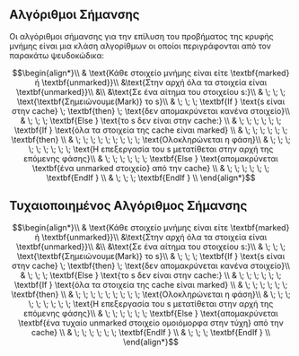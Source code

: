 
## Αλγόριθμοι Σήμανσης

Οι αλγόριθμοι σήμανσης για την επίλυση του προβήματος της κρυφής μνήμης είναι μια κλάση αλγορίθμων οι οποίοι περιγράφονται από τον παρακάτω ψευδοκώδικα:

$$\begin{align*}\\ 
& \text{Κάθε στοιχείο μνήμης είναι είτε \textbf{marked} ή \textbf{unmarked}}\\ 
&\text{Στην αρχή όλα τα στοιχεία είναι \textbf{unmarked}}\\ 
&\\
&\text{Σε ένα αίτημα του στοιχείου s:}\\
&  \; \; \; \text{\textbf{Σημειώνουμε(Mark)} το s}\\
&  \; \; \; \textbf{If } \text{s είναι στην cache} \; \textbf{then} \; \text{δεν απομακρύνεται κανένα στοιχείο}\\
&  \; \; \; \textbf{Else } \text{το s δεν είναι στην cache:} \\
&  \; \; \; \; \; \; \textbf{If } \text{όλα τα στοιχεία της cache είναι marked}  \\
&  \; \; \; \; \; \; \textbf{then} \\
&  \; \; \; \; \; \; \; \; \; \text{Ολοκληρώνεται η φάση}\\
&  \; \; \; \; \; \; \; \; \; \text{Η επεξεργασία του s μετατίθεται στην αρχή της επόμενης φάσης}\\
&  \; \; \; \; \; \; \textbf{Else } \text{απομακρύνεται \textbf{ένα unmarked στοιχείο} από την cache}  \\
&  \; \; \; \; \; \; \textbf{EndIf }  \\
&  \; \; \;  \textbf{EndIf }   \\
\end{align*}$$
## Τυχαιοποιημένος Αλγόριθμος Σήμανσης

$$\begin{align*}\\ 
& \text{Κάθε στοιχείο μνήμης είναι είτε \textbf{marked} ή \textbf{unmarked}}\\ 
&\text{Στην αρχή όλα τα στοιχεία είναι \textbf{unmarked}}\\ 
&\\
&\text{Σε ένα αίτημα του στοιχείου s:}\\
&  \; \; \; \text{\textbf{Σημειώνουμε(Mark)} το s}\\
&  \; \; \; \textbf{If } \text{s είναι στην cache} \; \textbf{then} \; \text{δεν απομακρύνεται κανένα στοιχείο}\\
&  \; \; \; \textbf{Else } \text{το s δεν είναι στην cache:} \\
&  \; \; \; \; \; \; \textbf{If } \text{όλα τα στοιχεία της cache είναι marked}  \\
&  \; \; \; \; \; \; \textbf{then} \\
&  \; \; \; \; \; \; \; \; \; \text{Ολοκληρώνεται η φάση}\\
&  \; \; \; \; \; \; \; \; \; \text{Η επεξεργασία του s μετατίθεται στην αρχή της επόμενης φάσης}\\
&  \; \; \; \; \; \; \textbf{Else } \text{απομακρύνεται \textbf{ένα τυχαίο unmarked στοιχείο ομοιόμορφα στην τύχη} από την cache}  \\
&  \; \; \; \; \; \; \textbf{EndIf }  \\
&  \; \; \;  \textbf{EndIf }   \\
\end{align*}$$